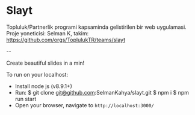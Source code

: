 # Slayt
Topluluk/Partnerlik programi kapsaminda gelistirilen bir web uygulamasi. Proje yoneticisi: Selman K, takim: https://github.com/orgs/ToplulukTR/teams/slayt

--

Create beautiful slides in a min!

To run on your localhost:

- Install node js (v8.9.1+)
- Run:
$ git clone git@github.com:SelmanKahya/slayt.git 
$ npm i
$ npm run start
- Open your browser, navigate to `http://localhost:3000/`
